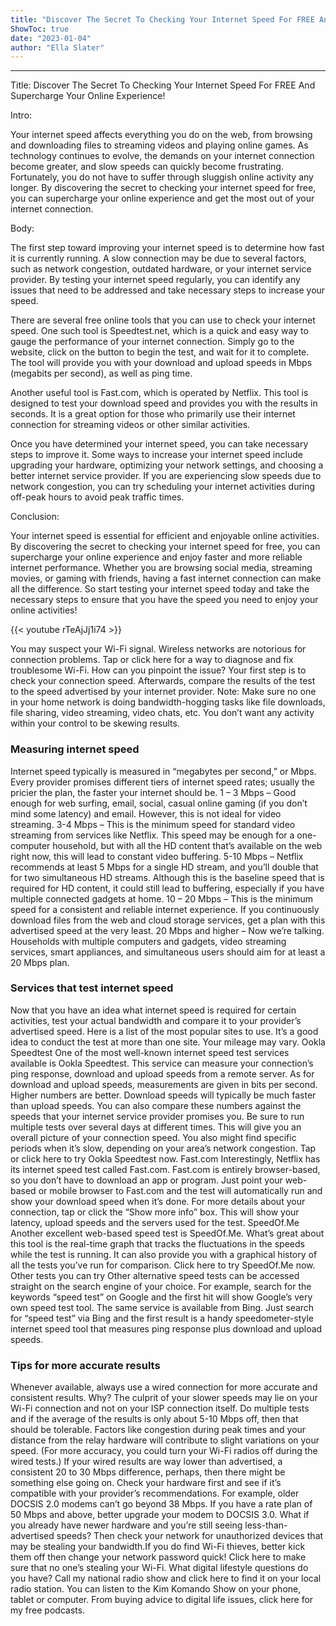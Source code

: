 ```yaml
---
title: "Discover The Secret To Checking Your Internet Speed For FREE And Supercharge Your Online Experience!"
ShowToc: true 
date: "2023-01-04"
author: "Ella Slater"
---
```

*****
Title: Discover The Secret To Checking Your Internet Speed For FREE And Supercharge Your Online Experience!

Intro:

Your internet speed affects everything you do on the web, from browsing and downloading files to streaming videos and playing online games. As technology continues to evolve, the demands on your internet connection become greater, and slow speeds can quickly become frustrating. Fortunately, you do not have to suffer through sluggish online activity any longer. By discovering the secret to checking your internet speed for free, you can supercharge your online experience and get the most out of your internet connection.

Body:

The first step toward improving your internet speed is to determine how fast it is currently running. A slow connection may be due to several factors, such as network congestion, outdated hardware, or your internet service provider. By testing your internet speed regularly, you can identify any issues that need to be addressed and take necessary steps to increase your speed.

There are several free online tools that you can use to check your internet speed. One such tool is Speedtest.net, which is a quick and easy way to gauge the performance of your internet connection. Simply go to the website, click on the button to begin the test, and wait for it to complete. The tool will provide you with your download and upload speeds in Mbps (megabits per second), as well as ping time.

Another useful tool is Fast.com, which is operated by Netflix. This tool is designed to test your download speed and provides you with the results in seconds. It is a great option for those who primarily use their internet connection for streaming videos or other similar activities.

Once you have determined your internet speed, you can take necessary steps to improve it. Some ways to increase your internet speed include upgrading your hardware, optimizing your network settings, and choosing a better internet service provider. If you are experiencing slow speeds due to network congestion, you can try scheduling your internet activities during off-peak hours to avoid peak traffic times.

Conclusion:

Your internet speed is essential for efficient and enjoyable online activities. By discovering the secret to checking your internet speed for free, you can supercharge your online experience and enjoy faster and more reliable internet performance. Whether you are browsing social media, streaming movies, or gaming with friends, having a fast internet connection can make all the difference. So start testing your internet speed today and take the necessary steps to ensure that you have the speed you need to enjoy your online activities!

{{< youtube rTeAjJj1i74 >}} 



You may suspect your Wi-Fi signal. Wireless networks are notorious for connection problems. Tap or click here for a way to diagnose and fix troublesome Wi-Fi.
How can you pinpoint the issue? Your first step is to check your connection speed. Afterwards, compare the results of the test to the speed advertised by your internet provider.
Note: Make sure no one in your home network is doing bandwidth-hogging tasks like file downloads, file sharing, video streaming, video chats, etc. You don’t want any activity within your control to be skewing results.

 
### Measuring internet speed


Internet speed typically is measured in “megabytes per second,” or Mbps. Every provider promises different tiers of internet speed rates; usually the pricier the plan, the faster your internet should be.
1 – 3 Mbps – Good enough for web surfing, email, social, casual online gaming (if you don’t mind some latency) and email. However, this is not ideal for video streaming.
3-4 Mbps – This is the minimum speed for standard video streaming from services like Netflix. This speed may be enough for a one-computer household, but with all the HD content that’s available on the web right now, this will lead to constant video buffering.
5-10 Mbps – Netflix recommends at least 5 Mbps for a single HD stream, and you’ll double that for two simultaneous HD streams. Although this is the baseline speed that is required for HD content, it could still lead to buffering, especially if you have multiple connected gadgets at home.
10 – 20 Mbps – This is the minimum speed for a consistent and reliable internet experience. If you continuously download files from the web and cloud storage services, get a plan with this advertised speed at the very least.
20 Mbps and higher – Now we’re talking. Households with multiple computers and gadgets, video streaming services, smart appliances, and simultaneous users should aim for at least a 20 Mbps plan.

 
### Services that test internet speed



Now that you have an idea what internet speed is required for certain activities, test your actual bandwidth and compare it to your provider’s advertised speed. Here is a list of the most popular sites to use. It’s a good idea to conduct the test at more than one site. Your mileage may vary.
Ookla Speedtest
One of the most well-known internet speed test services available is Ookla Speedtest. This service can measure your connection’s ping response, download and upload speeds from a remote server.
As for download and upload speeds, measurements are given in bits per second. Higher numbers are better. Download speeds will typically be much faster than upload speeds.
You can also compare these numbers against the speeds that your internet service provider promises you. Be sure to run multiple tests over several days at different times. This will give you an overall picture of your connection speed. You also might find specific periods when it’s slow, depending on your area’s network congestion.
Tap or click here to try Ookla Speedtest now.
Fast.com
Interestingly, Netflix has its internet speed test called Fast.com.
Fast.com is entirely browser-based, so you don’t have to download an app or program. Just point your web-based or mobile browser to Fast.com and the test will automatically run and show your download speed when it’s done.
For more details about your connection, tap or click the “Show more info” box. This will show your latency, upload speeds and the servers used for the test.
SpeedOf.Me
Another excellent web-based speed test is SpeedOf.Me. What’s great about this tool is the real-time graph that tracks the fluctuations in the speeds while the test is running. It can also provide you with a graphical history of all the tests you’ve run for comparison. Click here to try SpeedOf.Me now.
Other tests you can try
Other alternative speed tests can be accessed straight on the search engine of your choice. For example, search for the keywords “speed test” on Google and the first hit will show Google’s very own speed test tool.
The same service is available from Bing. Just search for “speed test” via Bing and the first result is a handy speedometer-style internet speed tool that measures ping response plus download and upload speeds.

 
### Tips for more accurate results



Whenever available, always use a wired connection for more accurate and consistent results. Why? The culprit of your slower speeds may lie on your Wi-Fi connection and not on your ISP connection itself.
Do multiple tests and if the average of the results is only about 5-10 Mbps off, then that should be tolerable. Factors like congestion during peak times and your distance from the relay hardware will contribute to slight variations on your speed. (For more accuracy, you could turn your Wi-Fi radios off during the wired tests.)
If your wired results are way lower than advertised, a consistent 20 to 30 Mbps difference, perhaps, then there might be something else going on.
Check your hardware first and see if it’s compatible with your provider’s recommendations. For example, older DOCSIS 2.0 modems can’t go beyond 38 Mbps. If you have a rate plan of 50 Mbps and above, better upgrade your modem to DOCSIS 3.0.
What if you already have newer hardware and you’re still seeing less-than-advertised speeds? Then check your network for unauthorized devices that may be stealing your bandwidth.If you do find Wi-Fi thieves, better kick them off then change your network password quick! Click here to make sure that no one’s stealing your Wi-Fi.
What digital lifestyle questions do you have? Call my national radio show and click here to find it on your local radio station. You can listen to the Kim Komando Show on your phone, tablet or computer. From buying advice to digital life issues, click here for my free podcasts.




